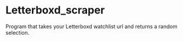 # Letterboxd_scraper
Program that takes your Letterboxd watchlist url and returns a random selection.
